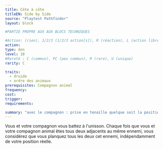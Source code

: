 ```yaml
---
title: Côte à côte
titleEN: Side by Side
source: "Playtest Pathfinder"
layout: block

#PARTIE PROPRE AUX AUX BLOCS TECHNIQUES

#Action: (rien), 1/2/3 (1/2/3 action[s]), R (réaction), L (action libre)
action: 
type: don
level: 10
#Rareté : C (commun), PC (peu commun), R (rare), U (unique)
rarity: C

traits:
  - druide
  - ordre des animaux
prerequisites: Compagnon animal
frequency: 
cost:
trigger: 
requirements:

summary: "avec le compagnon : prise en tenaille quelque soit la position autour de la creature"
---
```


Vous et votre compagnon vous battez à l'unisson. Chaque fois que vous et votre compagnon animal êtes tous deux adjacents au même ennemi, vous considérez que vous planquez tous les deux cet ennemi, indépendamment de votre position réelle.